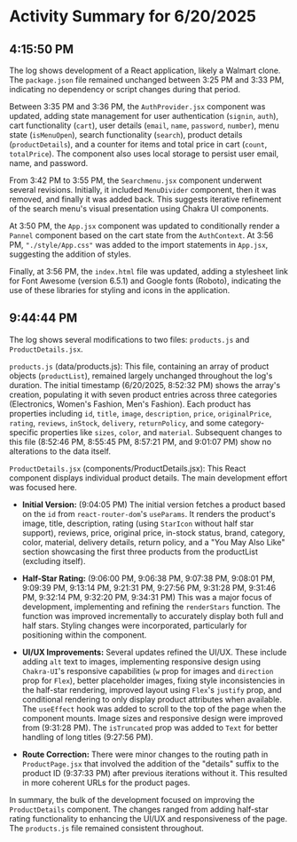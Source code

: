 # Activity Summary for 6/20/2025

## 4:15:50 PM
The log shows development of a React application, likely a Walmart clone.  The `package.json` file remained unchanged between 3:25 PM and 3:33 PM, indicating no dependency or script changes during that period.


Between 3:35 PM and 3:36 PM, the `AuthProvider.jsx` component was updated, adding state management for user authentication (`signin`, `auth`), cart functionality (`cart`), user details (`email`, `name`, `password`, `number`), menu state (`isMenuOpen`), search functionality (`search`), product details (`productDetails`),  and a counter for items and total price in cart (`count`, `totalPrice`).  The component also uses local storage to persist user email, name, and password.

From 3:42 PM to 3:55 PM, the `Searchmenu.jsx` component underwent several revisions.  Initially, it included `MenuDivider` component, then it was removed, and finally it was added back.  This suggests iterative refinement of the search menu's visual presentation using Chakra UI components.

At 3:50 PM, the `App.jsx` component was updated to conditionally render a `Pannel` component based on the cart state from the `AuthContext`. At 3:56 PM,  `"./style/App.css"` was added to the import statements in `App.jsx`, suggesting the addition of styles.

Finally, at 3:56 PM, the `index.html` file was updated, adding a stylesheet link for Font Awesome (version 6.5.1) and  Google fonts (Roboto), indicating the use of these libraries for styling and icons in the application.


## 9:44:44 PM
The log shows several modifications to two files: `products.js` and `ProductDetails.jsx`.

`products.js` (data/products.js): This file, containing an array of product objects (`productList`), remained largely unchanged throughout the log's duration.  The initial timestamp (6/20/2025, 8:52:32 PM) shows the array's creation, populating it with seven product entries across three categories (Electronics, Women's Fashion, Men's Fashion). Each product has properties including `id`, `title`, `image`, `description`, `price`, `originalPrice`, `rating`, `reviews`, `inStock`, `delivery`, `returnPolicy`, and some category-specific properties like `sizes`, `color`, and `material`.  Subsequent changes to this file (8:52:46 PM, 8:55:45 PM, 8:57:21 PM, and 9:01:07 PM) show no alterations to the data itself.


`ProductDetails.jsx` (components/ProductDetails.jsx): This React component displays individual product details.  The main development effort was focused here.  

* **Initial Version:**  (9:04:05 PM) The initial version fetches a product based on the `id` from `react-router-dom`'s `useParams`. It renders the product's image, title, description, rating (using `StarIcon` without half star support), reviews, price, original price, in-stock status, brand, category, color, material, delivery details, return policy, and a "You May Also Like" section showcasing the first three products from the productList (excluding itself).

* **Half-Star Rating:** (9:06:00 PM, 9:06:38 PM, 9:07:38 PM, 9:08:01 PM, 9:09:39 PM, 9:13:14 PM, 9:21:31 PM, 9:27:56 PM, 9:31:28 PM, 9:31:46 PM, 9:32:14 PM, 9:32:20 PM, 9:34:31 PM) This was a major focus of development, implementing and refining the `renderStars` function.  The function was improved incrementally to accurately display both full and half stars. Styling changes were incorporated, particularly for positioning within the component.

* **UI/UX Improvements:**  Several updates refined the UI/UX. These include adding `alt` text to images, implementing responsive design using `Chakra-UI`'s responsive capabilities (`w` prop for images and `direction` prop for `Flex`), better placeholder images, fixing style inconsistencies in the half-star rendering, improved layout using `Flex`'s `justify` prop, and conditional rendering to only display product attributes when available. The `useEffect` hook was added to scroll to the top of the page when the component mounts. Image sizes and responsive design were improved from (9:31:28 PM). The `isTruncated` prop was added to `Text` for better handling of long titles (9:27:56 PM).

* **Route Correction:** There were minor changes to the routing path in `ProductPage.jsx` that involved the addition of the "details" suffix to the product ID (9:37:33 PM) after previous iterations without it. This resulted in more coherent URLs for the product pages.



In summary, the bulk of the development focused on improving the `ProductDetails` component.  The changes ranged from adding half-star rating functionality to enhancing the UI/UX and responsiveness of the page. The `products.js` file remained consistent throughout.
